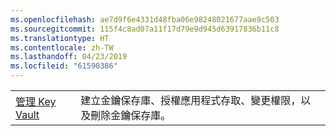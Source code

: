 ```yaml
---
ms.openlocfilehash: ae7d9f6e4331d48fba06e98248021677aae9c503
ms.sourcegitcommit: 115f4c8ad07a11f17d79e9d945d63917836b11c8
ms.translationtype: HT
ms.contentlocale: zh-TW
ms.lasthandoff: 04/23/2019
ms.locfileid: "61590386"
---
```

|  |  |
|---------|---------|
| [管理 Key Vault][1] | 建立金鑰保存庫、授權應用程式存取、變更權限，以及刪除金鑰保存庫。 |

[1]: https://azure.microsoft.com/resources/samples/key-vault-java-manage-key-vaults/
